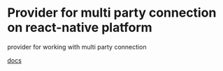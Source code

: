 # Provider for multi party connection on react-native platform

provider for working with multi party connection

[docs](https://github.com/haqq-network/haqq-wallet-provider-mpc-react-native/blob/main/docs/modules.md)


